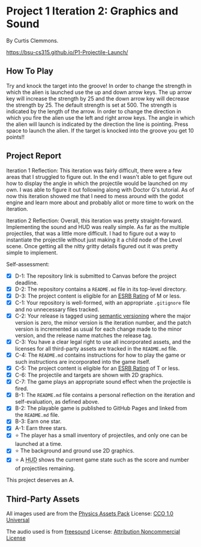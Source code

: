 # Project 1 Iteration 2: Graphics and Sound

By Curtis Clemmons.

https://bsu-cs315.github.io/P1-Projectile-Launch/

## How To Play
Try and knock the target into the groove!
In order to change the strength in which the alien is launched use the up and down arrow keys.
The up arrow key will increase the strength by 25 and the down arrow key will decrease the
strength by 25. The default strength is set at 500. The strength is indicated by the length of the arrow.
In order to change the direction in which you fire the alien use the left and right arrow keys. The angle in which the alien will launch is indicated by the direction the line is pointing. Press space to launch the alien. If the target is knocked into the groove you get 10 points!!

## Project Report
Iteration 1 Reflection: 
This iteration was fairly difficult, there were a few areas that I struggled to
figure out. In the end I wasn't able to get figure out how to display the angle in which 
the projectile would be launched on my own. I was able to figure it out following along with Doctor G's tutorial. As of now this iteration showed me that I need to mess around with the godot engine and learn more about and probably allot or more time to work on the iteration.

Iteration 2 Reflection: 
Overall, this iteration was pretty straight-forward. Implementing the sound and HUD was really simple. As far as the multiple projectiles, that was a little more difficult. I had to figure out a way to instantiate the projectile without just making it a child node of the Level scene. Once getting all the nitty gritty details figured out it was pretty simple to implement.  

Self-assessment:
- [x] D-1: The repository link is submitted to Canvas before the project deadline.
- [x] D-2: The repository contains a <code>README.md</code> file in its top-level directory.
- [x] D-3: The project content is eligible for an <a href="https://www.esrb.org/ratings-guide/">ESRB Rating</a> of M or less.
- [x] C-1: Your repository is well-formed, with an appropriate <code>.gitignore</code> file and no unnecessary files tracked.
- [x] C-2: Your release is tagged using <a href="https://semver.org/">semantic versioning</a> where the major version is zero, the minor version is the iteration number, and the patch version is incremented as usual for each change made to the minor version, and the release name matches the release tag.
- [x] C-3: You have a clear legal right to use all incorporated assets, and the licenses for all third-party assets are tracked in the <code>README.md</code> file.
- [x] C-4: The <code>README.md</code> contains instructions for how to play the game or such instructions are incorporated into the game itself.
- [x] C-5: The project content is eligible for an <a href="https://www.esrb.org/ratings-guide/">ESRB Rating</a> of T or less.
- [x] C-6: The projectile and targets are shown with 2D graphics.
- [x] C-7: The game plays an appropriate sound effect when the projectile is fired.
- [x] B-1: The <code>README.md</code> file contains a personal reflection on the iteration and self-evaluation, as defined above.
- [x] B-2: The playable game is published to GitHub Pages and linked from the <code>README.md</code> file.
- [x] B-3: Earn one star.
- [x] A-1: Earn three stars.
- [x] ⭐ The player has a small inventory of projectiles, and only one can be launched at a time.
- [x] ⭐ The background and ground use 2D graphics.
- [x] ⭐ A <abbr title="Heads-Up Display">HUD</abbr> shows the current game state such as the score and number of projectiles remaining.

This project deserves an A.

## Third-Party Assets
All images used are from the [Physics Assets Pack](https://www.kenney.nl/assets/physics-assets)
License: [CCO 1.0 Universal](https://creativecommons.org/publicdomain/zero/1.0/)

The audio used is from [freesound](https://freesound.org/people/Robinhood76/sounds/329683/)
License: [Attribution Noncommercial License](http://creativecommons.org/licenses/by-nc/3.0/)
